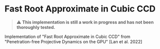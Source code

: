 # Fast Root Approximate in Cubic CCD

> ⚠️ **This implementation is still a work in progress and has not been thoroughly tested.**

Implementation of "Fast Root Approximate in Cubic CCD" from "Penetration-free Projective Dynamics on the GPU" [Lan et al. 2022]

